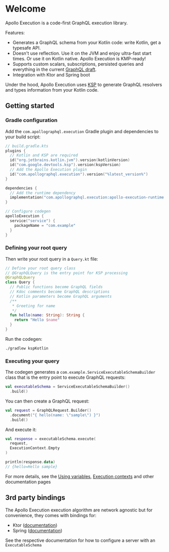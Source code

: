 # Welcome

Apollo Execution is a code-first GraphQL execution library.

Features:

* Generates a GraphQL schema from your Kotlin code: write Kotlin, get a typesafe API.
* Doesn't use reflection. Use it on the JVM and enjoy ultra-fast start times. Or use it on Kotlin native. Apollo Execution is KMP-ready!
* Supports custom scalars, subscriptions, persisted queries and everything in the current [GraphQL draft](https://spec.graphql.org/draft/).
* Integration with Ktor and Spring boot

Under the hood, Apollo Execution uses [KSP](https://kotlinlang.org/docs/ksp-overview.html) to generate GraphQL resolvers and types information from your Kotlin code.

## Getting started

### Gradle configuration

Add the `com.apollographql.execution` Gradle plugin and dependencies to your build script:

```kotlin
// build.gradle.kts
plugins {
  // Kotlin and KSP are required
  id("org.jetbrains.kotlin.jvm").version(kotlinVersion)
  id("com.google.devtools.ksp").version(kspVersion)
  // Add the Apollo Execution plugin
  id("com.apollographql.execution").version("%latest_version%")
}

dependencies {
  // Add the runtime dependency
  implementation("com.apollographql.execution:apollo-execution-runtime:%latest_version%")
}

// Configure codegen
apolloExecution {
  service("service") {
    packageName = "com.example"
  }
}
```

### Defining your root query

Then write your root query in a `Query.kt` file:

```kotlin
// Define your root query class 
// @GraphQLQuery is the entry point for KSP processing
@GraphQLQuery
class Query {
  // Public functions become GraphQL fields 
  // Kdoc comments become GraphQL descriptions
  // Kotlin parameters become GraphQL arguments
  /**
   * Greeting for name
   */
  fun hello(name: String): String {
    return "Hello $name"
  }
}
```

Run the codegen:

```shell
./gradlew kspKotlin
```


### Executing your query

The codegen generates a `com.example.ServiceExecutableSchemaBuilder` class that is the entry point to execute GraphQL requests:

```kotlin
val executableSchema = ServiceExecutableSchemaBuilder()
  .build()
```

You can then create a GraphQL request:
```kotlin
val request = GraphQLRequest.Builder()
  .document("{ hello(name: \"sample\") }")
  .build()
```

And execute it:
```kotlin
val response = executableSchema.execute(
  request,
  ExecutionContext.Empty
)

println(response.data)
// {hello=Hello sample}
```

For more details, see the [Using variables](variables.md), [Execution contexts](execution-context.md) and other documentation pages

## 3rd party bindings

The Apollo Execution execution algorithm are network agnostic but for convenience, they comes with bindings for:

* Ktor ([documentation](ktor.md))
* Spring ([documentation](spring.md))

See the respective documentation for how to configure a server with an `ExecutableSchema`